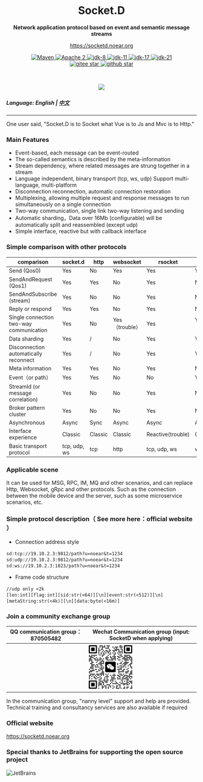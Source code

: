 <h1 align="center" style="text-align:center;">
  Socket.D
</h1>
<p align="center">
	<strong>Network application protocol based on event and semantic message streams</strong>
</p>

<p align="center">
	<a href="https://socketd.noear.org/">https://socketd.noear.org</a>
</p>

<p align="center">
    <a target="_blank" href="https://search.maven.org/artifact/org.noear/socketd">
        <img src="https://img.shields.io/maven-central/v/org.noear/socketd.svg?label=Maven%20Central" alt="Maven" />
    </a>
    <a target="_blank" href="LICENSE">
		<img src="https://img.shields.io/:license-Apache2-blue.svg" alt="Apache 2" />
	</a>
   <a target="_blank" href="https://www.oracle.com/java/technologies/javase/javase-jdk8-downloads.html">
		<img src="https://img.shields.io/badge/JDK-8-green.svg" alt="jdk-8" />
	</a>
    <a target="_blank" href="https://www.oracle.com/java/technologies/javase/jdk11-archive-downloads.html">
		<img src="https://img.shields.io/badge/JDK-11-green.svg" alt="jdk-11" />
	</a>
    <a target="_blank" href="https://www.oracle.com/java/technologies/javase/jdk17-archive-downloads.html">
		<img src="https://img.shields.io/badge/JDK-17-green.svg" alt="jdk-17" />
	</a>
    <a target="_blank" href="https://www.oracle.com/java/technologies/javase/jdk21-archive-downloads.html">
		<img src="https://img.shields.io/badge/JDK-21-green.svg" alt="jdk-21" />
	</a>
    <br />
    <a target="_blank" href='https://gitee.com/noear/socketd/stargazers'>
        <img src='https://gitee.com/noear/socketd/badge/star.svg' alt='gitee star'/>
    </a>
    <a target="_blank" href='https://github.com/noear/socketd/stargazers'>
        <img src="https://img.shields.io/github/stars/noear/socketd.svg?logo=github" alt="github star"/>
    </a>
</p>

<br/>
<p align="center">
	<a href="https://jq.qq.com/?_wv=1027&k=kjB5JNiC">
	<img src="https://img.shields.io/badge/QQ交流群-870505482-orange"/></a>
</p>

##### Language: English | [中文](README_CN.md) 

<hr />

One user said, "Socket.D is to Socket what Vue is to Js and Mvc is to Http."

### Main Features

* Event-based, each message can be event-routed
* The so-called semantics is described by the meta-information
* Stream dependency, where related messages are strung together in a stream
* Language independent, binary transport (tcp, ws, udp) Support multi-language, multi-platform
* Disconnection reconnection, automatic connection restoration
* Multiplexing, allowing multiple request and response messages to run simultaneously on a single connection
* Two-way communication, single link two-way listening and sending
* Automatic sharding，Data over 16Mb (configurable) will be automatically split and reassembled (except udp)
* Simple interface, reactive but with callback interface

### Simple comparison with other protocols

| comparison                              | socket.d     | http | websocket | rsocket      | socket.io |
|-----------------------------------------|--------------|------|-----------|--------------|-----------|
| Send (Qos0)                             | Yes          | No   | Yes        | Yes            | Yes         |
| SendAndRequest (Qos1)                   | Yes          | Yes  | No        | Yes            | No         | 
| SendAndSubscribe (stream)               | Yes          | No   | No        | Yes            | No         | 
| Reply or respond                        | Yes          | Yes  | No        | Yes            | No         |      
| Single connection two-way communication | Yes          | No   | Yes（trouble）   | Yes            | Yes（trouble）     | 
| Data sharding                           | Yes          | /    | No         | Yes            | Yes         | 
| Disconnection automatically reconnect   | Yes          | /    | No         | Yes            | Yes         |        
| Meta information                        | Yes          | Yes  | No        | Yes            | No         |       
| Event（or path）                          | Yes          | Yes  | No        | No            | Yes         |         
| StreamId (or message correlation)       | Yes          | No   | No        | Yes            | No         | 
| Broker pattern cluster                  | Yes          | No   | No        | Yes            | No         |         
| Asynchronous                            | Async        | Sync | Async        | Async           | Async        |         
| Interface experience                    | Classic      | Classic   | Classic        | Reactive(trouble)      | Classic        |        
| Basic transport protocol                | tcp, udp, ws | tcp  | http      | tcp, udp, ws | ws        |        




### Applicable scene

It can be used for MSG, RPC, IM, MQ and other scenarios, and can replace Http, Websocket, gRpc and other protocols. Such as the connection between the mobile device and the server, such as some microservice scenarios, etc.


### Simple protocol description（ See more here：official website ）


* Connection address style

```
sd:tcp://19.10.2.3:9812/path?u=noear&t=1234
sd:udp://19.10.2.3:9812/path?u=noear&t=1234
sd:ws://19.10.2.3:1023/path?u=noear&t=1234
```


* Frame code structure

```
//udp only <2k
[len:int][flag:int][sid:str(<64)][\n][event:str(<512)][\n][metaString:str(<4k)][\n][data:byte(<16m)]
```


### Join a community exchange group

| QQ communication group：870505482                       | Wechat Communication group (input: SocketD when applying)                   |
|---------------------------|----------------------------------------|
|        | <img src="group_wx.png" width="120" /> 

In the communication group, "nanny level" support and help are provided. Technical training and consultancy services are also available if required

### Official website

https://socketd.noear.org

### Special thanks to JetBrains for supporting the open source project

<a href="https://jb.gg/OpenSourceSupport">
  <img src="https://user-images.githubusercontent.com/8643542/160519107-199319dc-e1cf-4079-94b7-01b6b8d23aa6.png" align="left" height="100" width="100"  alt="JetBrains">
</a>




